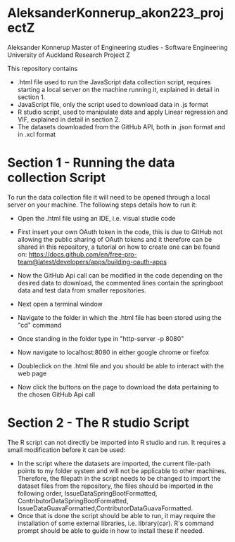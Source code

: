 # AleksanderKonnerup_akon223_projectZ
Aleksander Konnerup
Master of Engineering studies - Software Engineering
University of Auckland
Research Project Z

This repository contains
- .html file used to run the JavaScript data collection script, requires starting a local server on the machine running it, explained in detail in section 1.
- JavaScript file, only the script used to download data in .js format
- R studio script, used to manipulate data and apply Linear regression and VIF, explained in detail in section 2.
- The datasets downloaded from the GitHub API, both in .json format and in .xcl format

# Section 1 - Running the data collection Script
To run the data collection file it will need to be opened through a local server on your machine. The following steps details how to run it:
- Open the .html file using an IDE, i.e. visual studie code 
- First insert your own OAuth token in the code, this is due to GitHub not allowing the public sharing of OAuth tokens and it therefore can be shared in this repository, a tutorial on how to create one can be found on: https://docs.github.com/en/free-pro-team@latest/developers/apps/building-oauth-apps
- Now the GitHub Api call can be modified in the code depending on the desired data to download, the commented lines contain the springboot data and test data from smaller repositories.

- Next open a terminal window
- Navigate to the folder in which the .html file has been stored using the "cd" command
- Once standing in the folder type in "http-server -p 8080"
- Now navigate to localhost:8080 in either google chrome or firefox
- Doubleclick on the .html file and you should be able to interact with the web page
- Now click the buttons on the page to download the data pertaining to the chosen GitHub Api call

# Section 2 - The R studio Script
The R script can not directly be imported into R studio and run. It requires a small modification before it can be used:
- In the script where the datasets are imported, the current file-path points to my folder system and will not be applicable to other machines. Therefore, the filepath in the script needs to be changed to import the dataset files from the repository, the files should be imported in the following order, IssueDataSpringBootFormatted, ContributorDataSpringBootFormatted, IssueDataGuavaFormatted,ContributorDataGuavaFormatted. 
- Once that is done the script should be able to run, it may require the installation of some external libraries, i.e. library(car). R's command prompt should be able to guide in how to install these if needed.

